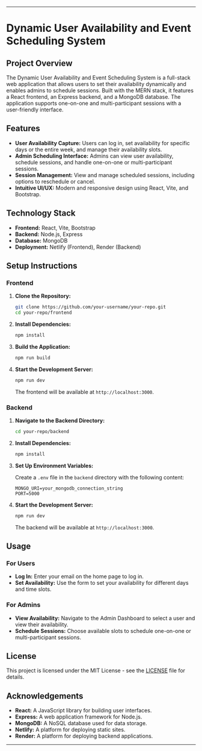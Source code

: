 

---

# Dynamic User Availability and Event Scheduling System

## Project Overview

The Dynamic User Availability and Event Scheduling System is a full-stack web application that allows users to set their availability dynamically and enables admins to schedule sessions. Built with the MERN stack, it features a React frontend, an Express backend, and a MongoDB database. The application supports one-on-one and multi-participant sessions with a user-friendly interface.

## Features

- **User Availability Capture:** Users can log in, set availability for specific days or the entire week, and manage their availability slots.
- **Admin Scheduling Interface:** Admins can view user availability, schedule sessions, and handle one-on-one or multi-participant sessions.
- **Session Management:** View and manage scheduled sessions, including options to reschedule or cancel.
- **Intuitive UI/UX:** Modern and responsive design using React, Vite, and Bootstrap.

## Technology Stack

- **Frontend:** React, Vite, Bootstrap
- **Backend:** Node.js, Express
- **Database:** MongoDB
- **Deployment:** Netlify (Frontend), Render (Backend)

## Setup Instructions

### Frontend

1. **Clone the Repository:**

   ```bash
   git clone https://github.com/your-username/your-repo.git
   cd your-repo/frontend
   ```

2. **Install Dependencies:**

   ```bash
   npm install
   ```

3. **Build the Application:**

   ```bash
   npm run build
   ```

4. **Start the Development Server:**

   ```bash
   npm run dev
   ```

   The frontend will be available at `http://localhost:3000`.

### Backend

1. **Navigate to the Backend Directory:**

   ```bash
   cd your-repo/backend
   ```

2. **Install Dependencies:**

   ```bash
   npm install
   ```

3. **Set Up Environment Variables:**

   Create a `.env` file in the `backend` directory with the following content:

   ```plaintext
   MONGO_URI=your_mongodb_connection_string
   PORT=5000
   ```

4. **Start the Development Server:**

   ```bash
   npm run dev
   ```

   The backend will be available at `http://localhost:3000`.

## Usage

### For Users

- **Log In:** Enter your email on the home page to log in.
- **Set Availability:** Use the form to set your availability for different days and time slots.

### For Admins

- **View Availability:** Navigate to the Admin Dashboard to select a user and view their availability.
- **Schedule Sessions:** Choose available slots to schedule one-on-one or multi-participant sessions.


## License

This project is licensed under the MIT License - see the [LICENSE](LICENSE) file for details.

## Acknowledgements

- **React:** A JavaScript library for building user interfaces.
- **Express:** A web application framework for Node.js.
- **MongoDB:** A NoSQL database used for data storage.
- **Netlify:** A platform for deploying static sites.
- **Render:** A platform for deploying backend applications.

---
